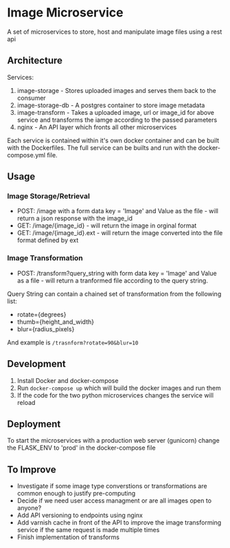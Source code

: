 # Image Microservice
A set of microservices to store, host and manipulate image files using a rest api

## Architecture
Services:
1. image-storage - Stores uploaded images and serves them back to the consumer
2. image-storage-db - A postgres container to store image metadata
3. image-transform - Takes a uploaded image, url or image_id for above service and transforms the iamge according to the passed parameters
4. nginx - An API layer which fronts all other microservices

Each service is contained within it's own docker container and can be built with the Dockerfiles. The full service can be builts and run with the docker-compose.yml file.

## Usage
### Image Storage/Retrieval
- POST: /image with a form data key = 'Image' and Value as the file -  will return a json response with the image_id
- GET: /image/{image_id} -  will return the image in orginal format
- GET: /image/{image_id}.ext -  will return the image converted into the file format defined by ext

### Image Transformation
- POST: /transform?query_string with form data key = 'Image' and Value as a file - will return a tranformed file according to the query string.

Query String can contain a chained set of transformation from the following list:
- rotate={degrees}
- thumb={height_and_width}
- blur={radius_pixels}

And example is ```/trasnform?rotate=90&blur=10```


## Development
1. Install Docker and docker-compose
2. Run ```docker-compose up``` which will build the docker images and run them
3. If the code for the two python microservices changes the service will reload

## Deployment
To start the microservices with a production web server (gunicorn) change the FLASK_ENV to 'prod' in the docker-compose file


## To Improve
- Investigate if some image type converstions or transformations are common enough to justify pre-computing
- Decide if we need user access managment or are all images open to anyone?
- Add API versioning to endpoints using nginx
- Add varnish cache in front of the API to improve the image transforming service if the same request is made multiple times
- Finish implementation of transforms